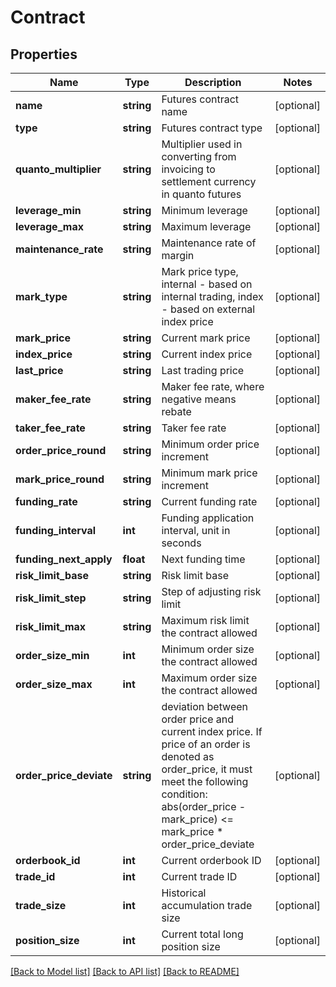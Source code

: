 # Contract

## Properties
Name | Type | Description | Notes
------------ | ------------- | ------------- | -------------
**name** | **string** | Futures contract name | [optional] 
**type** | **string** | Futures contract type | [optional] 
**quanto_multiplier** | **string** | Multiplier used in converting from invoicing to settlement currency in quanto futures | [optional] 
**leverage_min** | **string** | Minimum leverage | [optional] 
**leverage_max** | **string** | Maximum leverage | [optional] 
**maintenance_rate** | **string** | Maintenance rate of margin | [optional] 
**mark_type** | **string** | Mark price type, internal - based on internal trading, index - based on external index price | [optional] 
**mark_price** | **string** | Current mark price | [optional] 
**index_price** | **string** | Current index price | [optional] 
**last_price** | **string** | Last trading price | [optional] 
**maker_fee_rate** | **string** | Maker fee rate, where negative means rebate | [optional] 
**taker_fee_rate** | **string** | Taker fee rate | [optional] 
**order_price_round** | **string** | Minimum order price increment | [optional] 
**mark_price_round** | **string** | Minimum mark price increment | [optional] 
**funding_rate** | **string** | Current funding rate | [optional] 
**funding_interval** | **int** | Funding application interval, unit in seconds | [optional] 
**funding_next_apply** | **float** | Next funding time | [optional] 
**risk_limit_base** | **string** | Risk limit base | [optional] 
**risk_limit_step** | **string** | Step of adjusting risk limit | [optional] 
**risk_limit_max** | **string** | Maximum risk limit the contract allowed | [optional] 
**order_size_min** | **int** | Minimum order size the contract allowed | [optional] 
**order_size_max** | **int** | Maximum order size the contract allowed | [optional] 
**order_price_deviate** | **string** | deviation between order price and current index price. If price of an order is denoted as order_price, it must meet the following condition:      abs(order_price - mark_price) &lt;&#x3D; mark_price * order_price_deviate | [optional] 
**orderbook_id** | **int** | Current orderbook ID | [optional] 
**trade_id** | **int** | Current trade ID | [optional] 
**trade_size** | **int** | Historical accumulation trade size | [optional] 
**position_size** | **int** | Current total long position size | [optional] 

[[Back to Model list]](../README.md#documentation-for-models) [[Back to API list]](../README.md#documentation-for-api-endpoints) [[Back to README]](../README.md)


